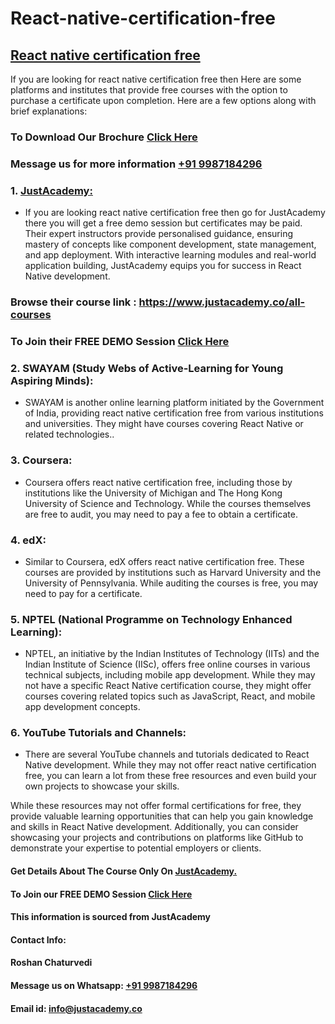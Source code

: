 # React-native-certification-free
## [React native certification free](https://www.justacademy.co/course-detail/react-native-training)
If you are looking for react native certification free then Here are some platforms and institutes that provide free courses with the option to purchase a certificate upon completion. Here are a few options along with brief explanations:

### To Download Our Brochure [Click Here](https://www.justacademy.co/download-brochure-for-free)
### Message us for more information [+91 9987184296](https://api.whatsapp.com/send?phone=9987184296)

### 1. [JustAcademy: ](https://www.justacademy.co/)
- If you are looking react native certification free then go for JustAcademy there you will get a free demo session but certificates may be paid. Their expert instructors provide personalised guidance, ensuring mastery of concepts like component development, state management, and app deployment. With interactive learning modules and real-world application building, JustAcademy equips you for success in React Native development.

### Browse their course link : https://www.justacademy.co/all-courses 
### To Join their FREE DEMO Session [Click Here](https://www.justacademy.co/register-for-course-demo)

### 2. SWAYAM (Study Webs of Active-Learning for Young Aspiring Minds):
   - SWAYAM is another online learning platform initiated by the Government of India, providing react native certification free from various institutions and universities. They might have courses covering React Native or related technologies..

### 3. Coursera:
   - Coursera offers react native certification free, including those by institutions like the University of Michigan and The Hong Kong University of Science and Technology. While the courses themselves are free to audit, you may need to pay a fee to obtain a certificate.

### 4. edX:
   - Similar to Coursera, edX offers react native certification free. These courses are provided by institutions such as Harvard University and the University of Pennsylvania. While auditing the courses is free, you may need to pay for a certificate.

### 5. NPTEL (National Programme on Technology Enhanced Learning):
   - NPTEL, an initiative by the Indian Institutes of Technology (IITs) and the Indian Institute of Science (IISc), offers free online courses in various technical subjects, including mobile app development. While they may not have a specific React Native certification course, they might offer courses covering related topics such as JavaScript, React, and mobile app development concepts.

### 6. YouTube Tutorials and Channels:
   - There are several YouTube channels and tutorials dedicated to React Native development. While they may not offer react native certification free, you can learn a lot from these free resources and even build your own projects to showcase your skills.

While these resources may not offer formal certifications for free, they provide valuable learning opportunities that can help you gain knowledge and skills in React Native development. Additionally, you can consider showcasing your projects and contributions on platforms like GitHub to demonstrate your expertise to potential employers or clients.

#### Get Details About The Course Only On [JustAcademy.](https://www.justacademy.co/)
#### To Join our FREE DEMO Session [Click Here](https://www.justacademy.co/register-for-course-demo)
#### This information is sourced from JustAcademy
#### Contact Info:
#### Roshan Chaturvedi
#### Message us on Whatsapp: [+91 9987184296](https://api.whatsapp.com/send?phone=9987184296)
#### Email id: info@justacademy.co
